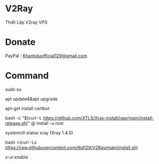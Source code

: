 # V2Ray
Thiết Lập V2ray VPS

# Donate

PayPal : Khanhduofficial129@gmail.com

# Command

sudo su

apt update&&apt upgrade

apt-get install certbot

bash -c "$(curl -L https://github.com/XTLS/Xray-install/raw/main/install-release.sh)" @ install -u root

systemctl status xray (Xray 1.4.5)

bash <(curl -Ls https://raw.githubusercontent.com/tkd129/V2Ray/main/install.sh)

x-ui enable
